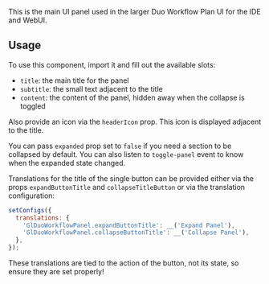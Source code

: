This is the main UI panel used in the larger Duo Workflow Plan UI for the IDE
and WebUI.

## Usage

To use this component, import it and fill out the available slots:

- `title`: the main title for the panel
- `subtitle`: the small text adjacent to the title
- `content`: the content of the panel, hidden away when the collapse is toggled

Also provide an icon via the `headerIcon` prop. This icon is displayed adjacent
to the title.

You can pass `expanded` prop set to `false` if you need a section to be
collapsed by default. You can also listen to `toggle-panel` event to know
when the expanded state changed.

Translations for the title of the single button can be provided either via the
props `expandButtonTitle` and `collapseTitleButton` or via the translation
configuration:

```js
setConfigs({
  translations: {
    'GlDuoWorkflowPanel.expandButtonTitle': __('Expand Panel'),
    'GlDuoWorkflowPanel.collapseButtonTitle': __('Collapse Panel'),
  },
});
```

These translations are tied to the action of the button, not its state, so
ensure they are set properly!
